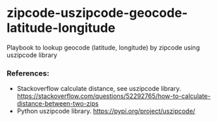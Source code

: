 # zipcode-uszipcode-geocode-latitude-longitude
Playbook to lookup geocode (latitude, longitude) by zipcode using uszipcode library

### References: 
* Stackoverflow calculate distance, see uszipcode library. https://stackoverflow.com/questions/52292765/how-to-calculate-distance-between-two-zips
* Python uszipcode library. https://pypi.org/project/uszipcode/
